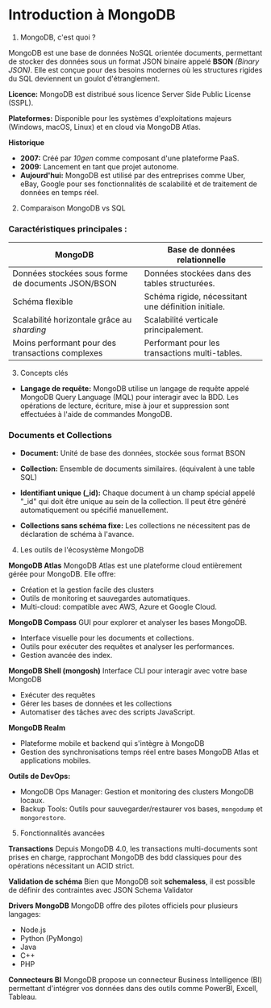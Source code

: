 # Introduction à MongoDB

1. MongoDB, c'est quoi ?

MongoDB est une base de données NoSQL orientée documents, permettant de stocker des données sous un format JSON binaire appelé **BSON** *(Binary JSON)*. Elle est conçue pour des besoins modernes où les structures rigides du SQL deviennent un goulot d'étranglement.

**Licence:** MongoDB est distribué sous licence Server Side Public License (SSPL).

**Plateformes:** Disponible pour les systèmes d'exploitations majeurs (Windows, macOS, Linux) et en cloud via MongoDB Atlas.

**Historique**

- **2007:** Créé par *10gen* comme composant d'une plateforme PaaS.
- **2009:** Lancement en tant que projet autonome.
- **Aujourd'hui:** MongoDB est utilisé par des entreprises comme Uber, eBay, Google pour ses fonctionnalités de scalabilité et de traitement de données en temps réel.

2. Comparaison MongoDB vs SQL

### Caractéristiques principales :

| **MongoDB** | **Base de données relationnelle** |
| --- | --- |
| Données stockées sous forme de documents JSON/BSON | Données stockées dans des tables structurées. |
| Schéma flexible | Schéma rigide, nécessitant une définition initiale. |
| Scalabilité horizontale grâce au *sharding* | Scalabilité verticale principalement. |
| Moins performant pour des transactions complexes | Performant pour les transactions multi-tables. |

3. Concepts clés

- **Langage de requête:** MongoDB utilise un langage de requête appelé MongoDB Query Language (MQL) pour interagir avec la BDD.
Les opérations de lecture, écriture, mise à jour et suppression sont effectuées à l'aide de commandes MongoDB.

### Documents et Collections

- **Document:** Unité de base des données, stockée sous format BSON

- **Collection:** Ensemble de documents similaires. (équivalent à une table SQL)

- **Identifiant unique (_id):** Chaque document à un champ spécial appelé "_id" qui doit être unique au sein de la collection. Il peut être généré automatiquement ou spécifié manuellement.

- **Collections sans schéma fixe:** Les collections ne nécessitent pas de déclaration de schéma à l'avance.

4. Les outils de l'écosystème MongoDB

**MongoDB Atlas**
MongoDB Atlas est une plateforme cloud entièrement gérée pour MongoDB. Elle offre:
- Création et la gestion facile des clusters
- Outils de monitoring et sauvegardes automatiques.
- Multi-cloud: compatible avec AWS, Azure et Google Cloud.

**MongoDB Compass**
GUI pour explorer et analyser les bases MongoDB.
- Interface visuelle pour les documents et collections.
- Outils pour exécuter des requêtes et analyser les performances.
- Gestion avancée des index.

**MongoDB Shell (mongosh)**
Interface CLI pour interagir avec votre base MongoDB
- Exécuter des requêtes
- Gérer les bases de données et les collections
- Automatiser des tâches avec des scripts JavaScript.

**MongoDB Realm**
- Plateforme mobile et backend qui s'intègre à MongoDB
- Gestion des synchronisations temps réel entre bases MongoDB Atlas et applications mobiles.

**Outils de DevOps:**
- MongoDB Ops Manager: Gestion et monitoring des clusters MongoDB locaux.
- Backup Tools: Outils pour sauvegarder/restaurer vos bases, `mongodump` et `mongorestore`.

5. Fonctionnalités avancées

**Transactions**
Depuis MongoDB 4.0, les transactions multi-documents sont prises en charge, rapprochant MongoDB des bdd classiques pour des opérations nécessitant un ACID strict.

**Validation de schéma**
Bien que MongoDB soit **schemaless**, il est possible de définir des contraintes avec JSON Schema Validator

**Drivers MongoDB**
MongoDB offre des pilotes officiels pour plusieurs langages:
- Node.js
- Python (PyMongo)
- Java
- C++
- PHP

**Connecteurs BI**
MongoDB propose un connecteur Business Intelligence (BI) permettant d'intégrer vos données dans des outils comme PowerBI, Excell, Tableau.